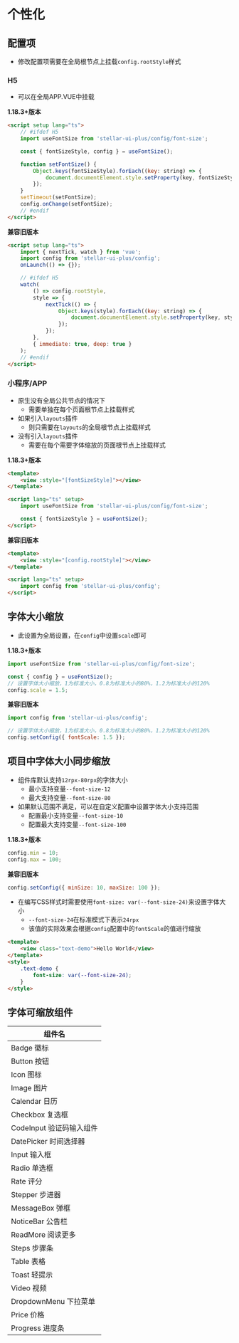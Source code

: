 # 个性化

## 配置项

- 修改配置项需要在全局根节点上挂载`config.rootStyle`样式

### H5

- 可以在全局APP.VUE中挂载

**1.18.3+版本**

```html
<script setup lang="ts">
    // #ifdef H5
    import useFontSize from 'stellar-ui-plus/config/font-size';

    const { fontSizeStyle, config } = useFontSize();

    function setFontSize() {
        Object.keys(fontSizeStyle).forEach((key: string) => {
            document.documentElement.style.setProperty(key, fontSizeStyle[key]);
        });
    }
    setTimeout(setFontSize);
    config.onChange(setFontSize);
    // #endif
</script>
```

**兼容旧版本**

```html
<script setup lang="ts">
    import { nextTick, watch } from 'vue';
    import config from 'stellar-ui-plus/config';
    onLaunch(() => {});

    // #ifdef H5
    watch(
        () => config.rootStyle,
        style => {
            nextTick(() => {
                Object.keys(style).forEach((key: string) => {
                    document.documentElement.style.setProperty(key, style[key]);
                });
            });
        },
        { immediate: true, deep: true }
    );
    // #endif
</script>
```

### 小程序/APP

- 原生没有全局公共节点的情况下
    - 需要单独在每个页面根节点上挂载样式
- 如果引入`layouts`插件
    - 则只需要在`layouts`的全局根节点上挂载样式
- 没有引入`layouts`插件
    - 需要在每个需要字体缩放的页面根节点上挂载样式

**1.18.3+版本**

```html
<template>
    <view :style="[fontSizeStyle]"></view>
</template>

<script lang="ts" setup>
    import useFontSize from 'stellar-ui-plus/config/font-size';

    const { fontSizeStyle } = useFontSize();
</script>
```

**兼容旧版本**

```html
<template>
    <view :style="[config.rootStyle]"></view>
</template>

<script lang="ts" setup>
    import config from 'stellar-ui-plus/config';
</script>
```

## 字体大小缩放

- 此设置为全局设置，在`config`中设置`scale`即可

**1.18.3+版本**

```javascript
import useFontSize from 'stellar-ui-plus/config/font-size';

const { config } = useFontSize();
// 设置字体大小缩放，1为标准大小，0.8为标准大小的80%，1.2为标准大小的120%
config.scale = 1.5;
```

**兼容旧版本**

```javascript
import config from 'stellar-ui-plus/config';

// 设置字体大小缩放，1为标准大小，0.8为标准大小的80%，1.2为标准大小的120%
config.setConfig({ fontScale: 1.5 });
```

## 项目中字体大小同步缩放

- 组件库默认支持`12rpx-80rpx`的字体大小
    - 最小支持变量`--font-size-12`
    - 最大支持变量`--font-size-80`
- 如果默认范围不满足，可以在自定义配置中设置字体大小支持范围
    - 配置最小支持变量`--font-size-10`
    - 配置最大支持变量`--font-size-100`

**1.18.3+版本**

```javascript
config.min = 10;
config.max = 100;
```

**兼容旧版本**

```javascript
config.setConfig({ minSize: 10, maxSize: 100 });
```

- 在编写CSS样式时需要使用`font-size: var(--font-size-24)`来设置字体大小
    - `--font-size-24`在标准模式下表示`24rpx`
    - 该值的实际效果会根据`config`配置中的`fontScale`的值进行缩放

```html
<template>
    <view class="text-demo">Hello World</view>
</template>
<style>
    .text-demo {
        font-size: var(--font-size-24);
    }
</style>
```

## 字体可缩放组件

| 组件名                   |
| ------------------------ |
| Badge 徽标               |
| Button 按钮              |
| Icon 图标                |
| Image 图片               |
| Calendar 日历            |
| Checkbox 复选框          |
| CodeInput 验证码输入组件 |
| DatePicker 时间选择器    |
| Input 输入框             |
| Radio 单选框             |
| Rate 评分                |
| Stepper 步进器           |
| MessageBox 弹框          |
| NoticeBar 公告栏         |
| ReadMore 阅读更多        |
| Steps 步骤条             |
| Table 表格               |
| Toast 轻提示             |
| Video 视频               |
| DropdownMenu 下拉菜单    |
| Price 价格               |
| Progress 进度条          |
